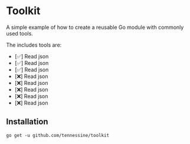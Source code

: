 # Toolkit

A simple example of how to create a reusable Go module with commonly used tools.

The includes tools are:

- [✅] Read json
- [✅] Read json
- [✅] Read json
- [❌] Read json
- [❌] Read json
- [❌] Read json
- [❌] Read json
- [❌] Read json

## Installation

`go get -u github.com/tennessine/toolkit`